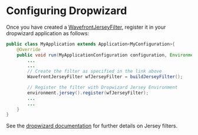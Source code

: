 # Configuring Dropwizard

Once you have created a [WavefrontJerseyFilter](https://github.com/wavefrontHQ/wavefront-jersey-sdk-java#5-create-wavefrontjerseyfilter), register it in your dropwizard application as follows:

```java
public class MyApplication extends Application<MyConfiguration>{
    @Override
    public void run(MyApplicationConfiguration configuration, Environment environment) {
        ...
        ...
        // Create the filter as specified in the link above
        WavefrontJerseyFilter wfJerseyFilter = buildJerseyFilter();

        // Register the filter with Dropwizard Jersey Environment
        environment.jersey().register(wfJerseyFilter);
        ...
        ...
    }
}
```

See the [dropwizard documentation](https://www.dropwizard.io/0.7.1/docs/manual/core.html#jersey-filters) for further details on Jersey filters.
